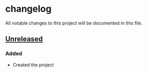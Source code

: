 # changelog
All notable changes to this project will be documented in this file.

## [Unreleased]
### Added
- Created the project

  [Unreleased]: https://github.com/codeofnode/product/compare/v0...HEAD
